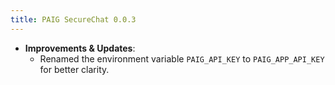 ```yaml
---
title: PAIG SecureChat 0.0.3
---
```

- **Improvements & Updates**:
    - Renamed the environment variable `PAIG_API_KEY` to `PAIG_APP_API_KEY` for better clarity.